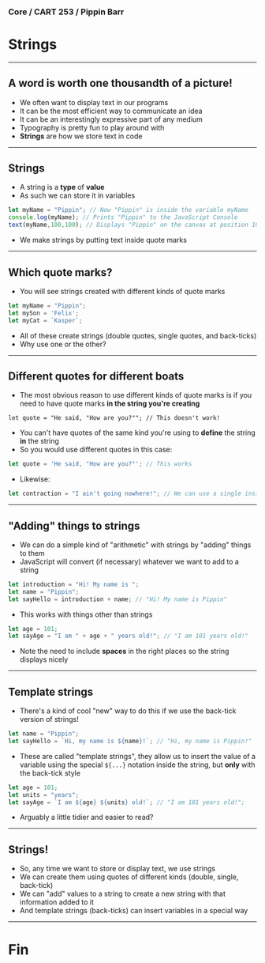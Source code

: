 ### Core / CART 253 / Pippin Barr

# Strings

---

## A word is worth one thousandth of a picture!

- We often want to display text in our programs
- It can be the most efficient way to communicate an idea
- It can be an interestingly expressive part of any medium
- Typography is pretty fun to play around with
- __Strings__ are how we store text in code

---

## Strings

- A string is a __type__ of __value__
- As such we can store it in variables

```javascript
let myName = "Pippin"; // Now "Pippin" is inside the variable myName
console.log(myName); // Prints "Pippin" to the JavaScript Console
text(myName,100,100); // Displays "Pippin" on the canvas at position 100,100
```

- We make strings by putting text inside quote marks

---

## Which quote marks?

- You will see strings created with different kinds of quote marks

```javascript
let myName = "Pippin";
let mySon = 'Felix';
let myCat = `Kasper`;
```

- All of these create strings (double quotes, single quotes, and back-ticks)
- Why use one or the other?

---

## Different quotes for different boats

- The most obvious reason to use different kinds of quote marks is if you need to have quote marks __in the string you're creating__

```
let quote = "He said, "How are you?""; // This doesn't work!
```

- You can't have quotes of the same kind you're using to __define__ the string __in__ the string
- So you would use different quotes in this case:

```javascript
let quote = 'He said, "How are you?"'; // This works
```

- Likewise:

```javascript
let contraction = "I ain't going nowhere!"; // We can use a single inside doubles
```

---

## "Adding" things to strings

- We can do a simple kind of "arithmetic" with strings by "adding" things to them
- JavaScript will convert (if necessary) whatever we want to add to a string

```javascript
let introduction = "Hi! My name is ";
let name = "Pippin";
let sayHello = introduction + name; // "Hi! My name is Pippin"
```

- This works with things other than strings

```javascript
let age = 101;
let sayAge = "I am " + age + " years old!"; // "I am 101 years old!"
```

- Note the need to include __spaces__ in the right places so the string displays nicely

---

## Template strings

- There's a kind of cool "new" way to do this if we use the back-tick version of strings!

```javascript
let name = "Pippin";
let sayHello = `Hi, my name is ${name}!`; // "Hi, my name is Pippin!"
```

- These are called "template strings", they allow us to insert the value of a variable using the special `${...}` notation inside the string, but __only__ with the back-tick style

```javascript
let age = 101;
let units = "years";
let sayAge = `I am ${age} ${units} old!`; // "I am 101 years old!";
```

- Arguably a little tidier and easier to read?

---

## Strings!

- So, any time we want to store or display text, we use strings
- We can create them using quotes of different kinds (double, single, back-tick)
- We can "add" values to a string to create a new string with that information added to it
- And template strings (back-ticks) can insert variables in a special way

---

# Fin
